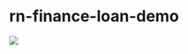 # rn-finance-loan-demo

<a href="https://imgflip.com/gif/4ihnns"><img src="https://imgflip.com/gif/4ihnns"/></a>
